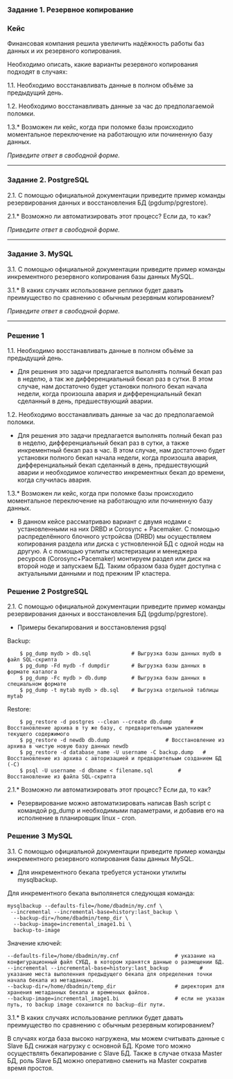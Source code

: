 ### Задание 1. Резервное копирование

### Кейс
Финансовая компания решила увеличить надёжность работы баз данных и их резервного копирования. 

Необходимо описать, какие варианты резервного копирования подходят в случаях: 

1.1. Необходимо восстанавливать данные в полном объёме за предыдущий день.

1.2. Необходимо восстанавливать данные за час до предполагаемой поломки.

1.3.* Возможен ли кейс, когда при поломке базы происходило моментальное переключение на работающую или починенную базу данных.

*Приведите ответ в свободной форме.*

---

### Задание 2. PostgreSQL

2.1. С помощью официальной документации приведите пример команды резервирования данных и восстановления БД (pgdump/pgrestore).

2.1.* Возможно ли автоматизировать этот процесс? Если да, то как?

*Приведите ответ в свободной форме.*

---

### Задание 3. MySQL

3.1. С помощью официальной документации приведите пример команды инкрементного резервного копирования базы данных MySQL. 

3.1.* В каких случаях использование реплики будет давать преимущество по сравнению с обычным резервным копированием?

*Приведите ответ в свободной форме.*

----


### Решение 1

1.1. Необходимо восстанавливать данные в полном объёме за предыдущий день.

- Для решения это задачи предлагается выполнять полный бекап раз в неделю, а так же дифференциальный бекап раз в сутки.
  В этом случае, нам достаточно будет установки полного бекап начала недели, когда произошла авария и дифференциальный бекап
  сделанный в день, предшествующий аварии. 

1.2. Необходимо восстанавливать данные за час до предполагаемой поломки.

- Для решения это задачи предлагается выполнять полный бекап раз в неделю, дифференциальный бекап раз в сутки, а также
  инкрементный бекап раз в час. 
  В этом случае, нам достаточно будет установки полного бекап начала недели, когда произошла авария, дифференциальный бекап
  сделанный в день, предшествующий аварии и необходимое количество инкрементных бекап до времени, когда случилась авария.

1.3.* Возможен ли кейс, когда при поломке базы происходило моментальное переключение на работающую или починенную базу данных.

- В данном кейсе рассматриваю вариант с двумя нодами с установленными на них DRBD и Corosync + Pacemaker. 
  С помощью распределённого блочного устройсва (DRBD) мы осуществляем копирования раздела или диска с устновленной БД с одной ноды на другую.
  А с помощью утилиты кластеризации и менеджера ресурсов (Corosync+Pacemaker) монтируем раздел или диск на второй ноде и запускаем БД. 
  Таким образом база будет доступна с актуальными данными и под прежним IP кластера.


### Решение 2  PostgreSQL

2.1. С помощью официальной документации приведите пример команды резервирования данных и восстановления БД (pgdump/pgrestore).

- Примеры бекапирования  и восстановления pgsql

 Backup: 

```
	$ pg_dump mydb > db.sql       		# Выгрузка базы данных mydb в файл SQL-скрипта
	$ pg_dump -Fd mydb -f dumpdir 	 	# Выгрузка базы данных в формате каталога
	$ pg_dump -Fc mydb > db.dump    	# Выгрузка базы данных в специальном формате
	$ pg_dump -t mytab mydb > db.sql 	# Выгрузка отдельной таблицы mytab
```

 Restore: 

```
	$ pg_restore -d postgres --clean --create db.dump  	   # Восстановление архива в ту же базу, с предварительным удалением текущего содержимого
	$ pg_restore -d newdb db.dump				   # Восстановление из архива в чистую новую базу данных newdb
	$ pg_restore -d database_name -U username -C backup.dump   # Восстановление из архива с авторизацией и предварительым созданием БД (-C)
	$ psql -U username -d dbname < filename.sql		   # Восстановление из файла SQL-скрипта
```	
	
2.1.* Возможно ли автоматизировать этот процесс? Если да, то как?

- Резервирование можно автоматизировать написав Bash script с командой pg_dump и необходимыми
  параметрами, и добавив его на исполнение в планировщик linux - cron.


### Решение 3  MySQL

3.1. С помощью официальной документации приведите пример команды инкрементного резервного копирования базы данных MySQL.

* Для инкрементного бекапа требуется устаноки утилиты  mysqlbackup.

Для инкрементного бекапа выполянется следующая команда:

	mysqlbackup --defaults-file=/home/dbadmin/my.cnf \
 	 --incremental --incremental-base=history:last_backup \
	  --backup-dir=/home/dbadmin/temp_dir \
	  --backup-image=incremental_image1.bi \
 	  backup-to-image

Значение ключей:

	--defaults-file=/home/dbadmin/my.cnf 				  # указание на конфигурационный файл СУБД, в котором хранятся данные о размещении БД.	
	--incremental --incremental-base=history:last_backup  		  # указание места выполенния предыдущего бекапа для определения точки начала бекапа из метаданных.
	--backup-dir=/home/dbadmin/temp_dir 				  # директория для хранения метаданных бекапа и временных файлов.
	--backup-image=incremental_image1.bi				  # если не указан путь, то backup image соханится по backup-dir пути. 


3.1.* В каких случаях использование реплики будет давать преимущество по сравнению с обычным резервным копированием?

В случаях когда база высоко нагружена, мы можем считывать данные с Slave БД снижая нагрузку с основной БД. 
Кроме того можно осуществлять бекапирование с Slave БД. Также в случае отказа Master БД, роль Slave БД можно
оперативно сменить на Master сократив время простоя.
